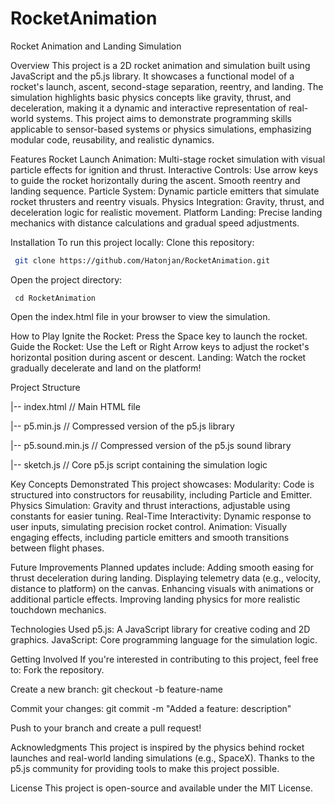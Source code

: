 # RocketAnimation
Rocket Animation and Landing Simulation

Overview
This project is a 2D rocket animation and simulation built using JavaScript and the p5.js library. It showcases a functional model of a rocket's launch, ascent, second-stage separation, reentry, and landing. The simulation highlights basic physics concepts like gravity, thrust, and deceleration, making it a dynamic and interactive representation of real-world systems.
This project aims to demonstrate programming skills applicable to sensor-based systems or physics simulations, emphasizing modular code, reusability, and realistic dynamics.

Features
Rocket Launch Animation:
Multi-stage rocket simulation with visual particle effects for ignition and thrust.
Interactive Controls:
Use arrow keys to guide the rocket horizontally during the ascent.
Smooth reentry and landing sequence.
Particle System:
Dynamic particle emitters that simulate rocket thrusters and reentry visuals.
Physics Integration:
Gravity, thrust, and deceleration logic for realistic movement.
Platform Landing:
Precise landing mechanics with distance calculations and gradual speed adjustments.

Installation
To run this project locally:
Clone this repository:
```Bash
 git clone https://github.com/Hatonjan/RocketAnimation.git
```
Open the project directory:
```Bach
 cd RocketAnimation
```
Open the index.html file in your browser to view the simulation.

How to Play
Ignite the Rocket:
Press the Space key to launch the rocket.
Guide the Rocket:
Use the Left or Right Arrow keys to adjust the rocket's horizontal position during ascent or descent.
Landing:
Watch the rocket gradually decelerate and land on the platform!


<p> Project Structure</p>
<p>|-- index.html            // Main HTML file</p>
<p>|-- p5.min.js             // Compressed version of the p5.js library</p>
<p>|-- p5.sound.min.js       // Compressed version of the p5.js sound library</p>
<p>|-- sketch.js             // Core p5.js script containing the simulation logic</p>



Key Concepts Demonstrated
This project showcases:
Modularity:
Code is structured into constructors for reusability, including Particle and Emitter.
Physics Simulation:
Gravity and thrust interactions, adjustable using constants for easier tuning.
Real-Time Interactivity:
Dynamic response to user inputs, simulating precision rocket control.
Animation:
Visually engaging effects, including particle emitters and smooth transitions between flight phases.

Future Improvements
Planned updates include:
Adding smooth easing for thrust deceleration during landing.
Displaying telemetry data (e.g., velocity, distance to platform) on the canvas.
Enhancing visuals with animations or additional particle effects.
Improving landing physics for more realistic touchdown mechanics.

Technologies Used
p5.js: A JavaScript library for creative coding and 2D graphics.
JavaScript: Core programming language for the simulation logic.

Getting Involved
If you're interested in contributing to this project, feel free to:
Fork the repository.


Create a new branch:
 git checkout -b feature-name


Commit your changes:
 git commit -m "Added a feature: description"


Push to your branch and create a pull request!

Acknowledgments
This project is inspired by the physics behind rocket launches and real-world landing simulations (e.g., SpaceX). Thanks to the p5.js community for providing tools to make this project possible.

License
This project is open-source and available under the MIT License.


